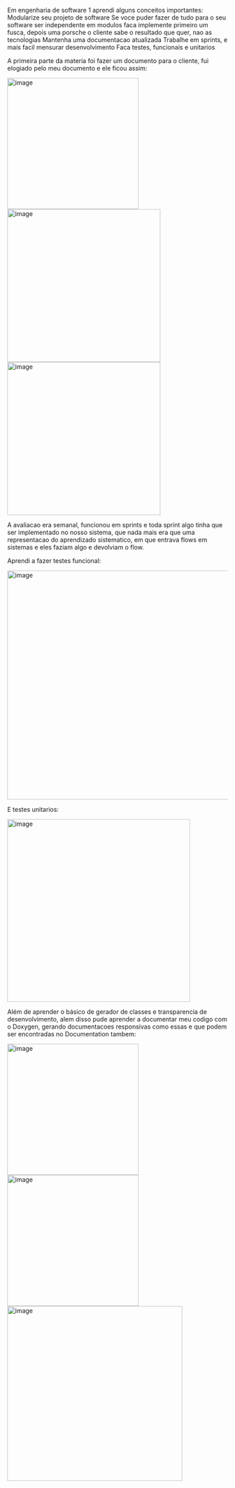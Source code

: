 Em engenharia de software 1 aprendi alguns conceitos importantes:
Modularize seu projeto de software
Se voce puder fazer de tudo para o seu software ser independente em modulos faca
implemente primeiro um fusca, depois uma porsche
o cliente sabe o resultado que quer, nao as tecnologias
Mantenha uma documentacao atualizada
Trabalhe em sprints, e mais facil mensurar desenvolvimento
Faca testes, funcionais e unitarios

A primeira parte da materia foi fazer um documento para o cliente, fui elogiado pelo meu documento e ele ficou assim:

<p float="left">
 <img width="300" alt="image" src="https://user-images.githubusercontent.com/66230142/188533605-4a9ae747-b7e9-4b68-8da5-076a8a78cfd9.png">
  <img width="350" alt="image" src="https://user-images.githubusercontent.com/66230142/188533639-146baa1a-7593-4de6-8595-c5f9d9343f72.png">
  <img width="350" alt="image" src="https://user-images.githubusercontent.com/66230142/188533672-b262b7e6-7e72-4867-b86a-f952df47d266.png">
</p>


A avaliacao era semanal, funcionou em sprints e toda sprint algo tinha que ser implementado no nosso sistema, que nada mais era que uma representacao do aprendizado sistematico, em que entrava flows em sistemas e eles faziam algo e devolviam o flow.

Aprendi a fazer testes funcional:

<img width="524" alt="image" src="https://user-images.githubusercontent.com/66230142/188534344-21d9f217-c46c-48dc-91ec-6c636b62a290.png">

E testes unitarios:

<img width="418" alt="image" src="https://user-images.githubusercontent.com/66230142/188534427-1e5c1ba9-4557-4f12-a640-1342a3809e82.png">

Além de aprender o básico de gerador de classes e transparencia de desenvolvimento, alem disso pude aprender a documentar meu codigo com o Doxygen, gerando documentacoes responsivas como essas e que podem ser encontradas no Documentation tambem:

<p float="left">
  <img width="300" alt="image" src="https://user-images.githubusercontent.com/66230142/188534669-9e92e06a-3616-4954-8088-31be713034f8.png">
  <img width="300" alt="image" src="https://user-images.githubusercontent.com/66230142/188534701-a7abb7e6-15b2-4244-afbf-a715ffc8a169.png">
  <img width="400" alt="image" src="https://user-images.githubusercontent.com/66230142/188534845-00b807dc-f625-4391-a7b6-07bd58f81af6.png">
</p>






